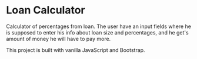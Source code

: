 # Loan Calculator
Calculator of percentages from loan. The user have an input fields where he is supposed to enter his info about loan size and percentages, and he get's amount of money he will have to pay more.

This project is built with vanilla JavaScript and Bootstrap.
